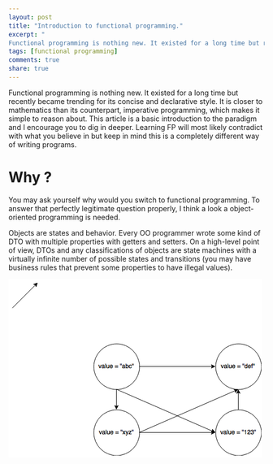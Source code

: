 ```yaml
---
layout: post
title: "Introduction to functional programming."
excerpt: "
Functional programming is nothing new. It existed for a long time but recently became trending for its concise and declarative style. It is closer to mathematics than its counterpart, imperative programming ..."
tags: [functional programming]
comments: true
share: true
---
```


Functional programming is nothing new. It existed for a long time but recently became trending for its concise and declarative style. It is closer to mathematics than its counterpart, imperative programming, which makes it simple to reason about. This article is a basic introduction to the paradigm and I encourage you to dig in deeper. Learning FP will most likely contradict with what you believe in but keep in mind this is a completely different way of writing programs.

# Why ?

You may ask yourself why would you switch to functional programming. To answer that perfectly legitimate question properly, I think a look a object-oriented programming is needed.

Objects are states and behavior. Every OO programmer wrote some kind of DTO with multiple properties with getters and setters. On a high-level point of view, DTOs and any classifications of objects are state machines with a virtually infinite number of possible states and transitions (you may have business rules that prevent some properties to have illegal values).

![Objects as state machines](../images/functional-programming/objects.png)
